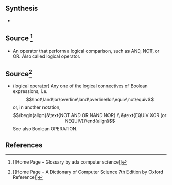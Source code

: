 ## Synthesis
- 
## Source [^1]
- An operator that perform a logical comparison, such as AND, NOT, or OR. Also called logical operator.

## Source[^2]
- (logical operator) Any one of the logical connectives of Boolean expressions, i.e.$$\lnot\land\lor\overline\land\overline\lor\equiv\not\equiv$$or, in another notation,$$\begin{align}&\text{NOT AND OR NAND NOR} \\ &\text{EQUIV XOR (or NEQUIV)}\end{align}$$See also Boolean OPERATION.
## References

[^1]: [[Home Page - Glossary by ada computer science]]
[^2]: [[Home Page - A Dictionary of Computer Science 7th Edition by Oxford Reference]]